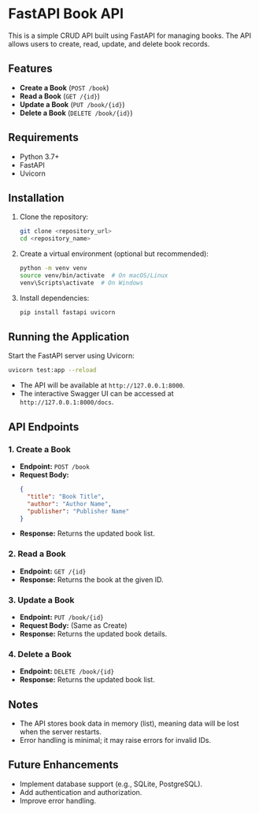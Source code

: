 # FastAPI Book API

This is a simple CRUD API built using FastAPI for managing books. The API allows users to create, read, update, and delete book records.

## Features

- **Create a Book** (`POST /book`)
- **Read a Book** (`GET /{id}`)
- **Update a Book** (`PUT /book/{id}`)
- **Delete a Book** (`DELETE /book/{id}`)

## Requirements

- Python 3.7+
- FastAPI
- Uvicorn

## Installation

1. Clone the repository:
   ```bash
   git clone <repository_url>
   cd <repository_name>
   ```

2. Create a virtual environment (optional but recommended):
   ```bash
   python -m venv venv
   source venv/bin/activate  # On macOS/Linux
   venv\Scripts\activate  # On Windows
   ```

3. Install dependencies:
   ```bash
   pip install fastapi uvicorn
   ```

## Running the Application

Start the FastAPI server using Uvicorn:
```bash
uvicorn test:app --reload
```
- The API will be available at `http://127.0.0.1:8000`.
- The interactive Swagger UI can be accessed at `http://127.0.0.1:8000/docs`.

## API Endpoints

### 1. Create a Book
- **Endpoint:** `POST /book`
- **Request Body:**
  ```json
  {
    "title": "Book Title",
    "author": "Author Name",
    "publisher": "Publisher Name"
  }
  ```
- **Response:** Returns the updated book list.

### 2. Read a Book
- **Endpoint:** `GET /{id}`
- **Response:** Returns the book at the given ID.

### 3. Update a Book
- **Endpoint:** `PUT /book/{id}`
- **Request Body:** (Same as Create)
- **Response:** Returns the updated book details.

### 4. Delete a Book
- **Endpoint:** `DELETE /book/{id}`
- **Response:** Returns the updated book list.

## Notes
- The API stores book data in memory (list), meaning data will be lost when the server restarts.
- Error handling is minimal; it may raise errors for invalid IDs.

## Future Enhancements
- Implement database support (e.g., SQLite, PostgreSQL).
- Add authentication and authorization.
- Improve error handling.

